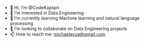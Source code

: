 - 👋 Hi, I’m @CodeKaptain
- 👀 I’m interested in Data Engineering
- 🌱 I’m currently learning Machine learning and natural language processing 
- 💞️ I’m looking to collaborate on Data Engineering projects
- 📫 How to reach me: michaelayua@gmail.com

<!---
CodeKaptain/CodeKaptain is a ✨ special ✨ repository because its `README.md` (this file) appears on your GitHub profile.
You can click the Preview link to take a look at your changes.
--->

